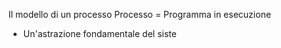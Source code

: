 Il modello di un processo
Processo = Programma in esecuzione

- Un'astrazione fondamentale del siste